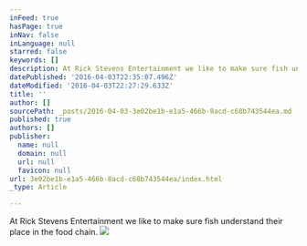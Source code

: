 ```yaml
---
inFeed: true
hasPage: true
inNav: false
inLanguage: null
starred: false
keywords: []
description: At Rick Stevens Entertainment we like to make sure fish understand their place in the food chain.
datePublished: '2016-04-03T22:35:07.496Z'
dateModified: '2016-04-03T22:27:29.633Z'
title: ''
author: []
sourcePath: _posts/2016-04-03-3e02be1b-e1a5-466b-8acd-c68b743544ea.md
published: true
authors: []
publisher:
  name: null
  domain: null
  url: null
  favicon: null
url: 3e02be1b-e1a5-466b-8acd-c68b743544ea/index.html
_type: Article

---
```

At Rick Stevens Entertainment we like to make sure fish understand their place in the food chain.
![](https://the-grid-user-content.s3-us-west-2.amazonaws.com/51172c1d-e483-4628-b656-48e42af3fc4b.jpg)